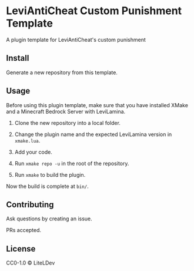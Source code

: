 # LeviAntiCheat Custom Punishment Template

A plugin template for LeviAntiCheat's custom punishment

## Install

Generate a new repository from this template.

## Usage

Before using this plugin template, make sure that you have installed XMake and a Minecraft Bedrock Server with LeviLamina.

1. Clone the new repository into a local folder.

1. Change the plugin name and the expected LeviLamina version in `xmake.lua`.

1. Add your code.

1. Run `xmake repo -u` in the root of the repository.

1. Run `xmake` to build the plugin.

Now the build is complete at `bin/`.

## Contributing

Ask questions by creating an issue.

PRs accepted.

## License

CC0-1.0 © LiteLDev
